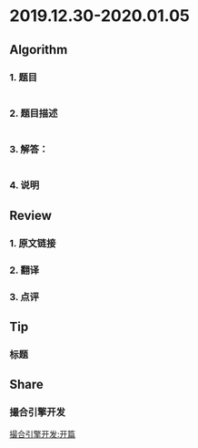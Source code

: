 # 2019.12.30-2020.01.05

## Algorithm
### 1. 题目
```

```
### 2. 题目描述
```

```

### 3. 解答：
```golang

```
### 4. 说明


## Review
### 1. 原文链接


### 2. 翻译


### 3. 点评


## Tip
### 标题


## Share
### 撮合引擎开发
[撮合引擎开发:开篇](https://keeganlee.me/post/matching/20191117/)